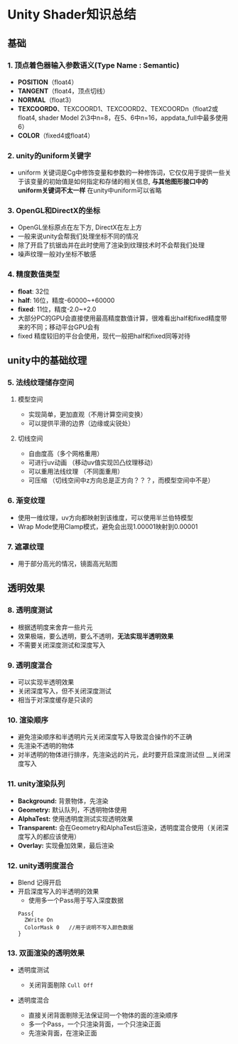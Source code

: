 # Unity Shader知识总结
## 基础
### 1. 顶点着色器输入参数语义(Type Name : Semantic)
  - __POSITION__（float4）
  - __TANGENT__（float4，顶点切线）
  - __NORMAL__（float3）
  - __TEXCOORD0__、TEXCOORD1、TEXCOORD2、TEXCOORDn（float2或float4, shader Model 2\3中n=8，在5、6中n=16，appdata_full中最多使用6）
  - __COLOR__（fixed4或float4）
  
### 2. unity的uniform关键字
  - uniform 关键词是Cg中修饰变量和参数的一种修饰词，它仅仅用于提供一些关于该变量的初始值是如何指定和存储的相关信息, __与其他图形接口中的uniform关键词不太一样__ 在unity中uniform可以省略
  
### 3. OpenGL和DirectX的坐标
  - OpenGL坐标原点在左下方, DirectX在左上方
  - 一般来说unity会帮我们处理坐标不同的情况
  - 除了开启了抗锯齿并在此时使用了渲染到纹理技术时不会帮我们处理
  - 噪声纹理一般对y坐标不敏感
  
### 4. 精度数值类型
  - __float__: 32位
  - __half__: 16位，精度-60000~+60000
  - __fixed__: 11位，精度-2.0~+2.0
  - 大部分PC的GPU会直接使用最高精度数值计算，很难看出half和fixed精度带来的不同；移动平台GPU会有
  - fixed 精度较旧的平台会使用，现代一般把half和fixed同等对待
 
## unity中的基础纹理
### 5. 法线纹理储存空间
1. 模型空间
   - 实现简单，更加直观（不用计算空间变换）
   - 可以提供平滑的边界（边缘或尖锐处）
   
2. 切线空间
   - 自由度高（多个网格重用）
   - 可进行uv动画 （移动uv值实现凹凸纹理移动）
   - 可以重用法线纹理 （不同面重用）
   - 可压缩 （切线空间中z方向总是正方向？？？，而模型空间中不是）
   
 ### 6. 渐变纹理
  - 使用一维纹理，uv方向都映射到该维度，可以使用半兰伯特模型
  - Wrap Mode使用Clamp模式，避免会出现1.00001映射到0.00001
  
### 7. 遮罩纹理
  - 用于部分高光的情况，镜面高光贴图
  
## 透明效果
### 8. 透明度测试
  - 根据透明度来舍弃一些片元
  - 效果极端，要么透明，要么不透明，__无法实现半透明效果__
  - 不需要关闭深度测试和深度写入
    
### 9. 透明度混合
  - 可以实现半透明效果
  - 关闭深度写入，但不关闭深度测试
  - 相当于对深度缓存是只读的
  
### 10. 渲染顺序
  - 避免渲染顺序和半透明片元关闭深度写入导致混合操作的不正确
  - 先渲染不透明的物体
  - 对半透明的物体进行排序，先渲染远的片元，此时要开启深度测试但 __关闭深度写入
  
### 11. unity渲染队列
  - __Background:__ 背景物体，先渲染
  - __Geometry:__ 默认队列，不透明物体使用
  - __AlphaTest:__ 使用透明度测试实现透明效果
  - __Transparent:__ 会在Geometry和AlphaTest后渲染，透明度混合使用（关闭深度写入的都应该使用）
  - __Overlay:__ 实现叠加效果，最后渲染
  
### 12. unity透明度混合
  - Blend 记得开启
  - 开启深度写入的半透明的效果
    - 使用多一个Pass用于写入深度数据
    ```
    Pass{
      ZWrite On
      ColorMask 0   //用于说明不写入颜色数据
    }
    ```
    
### 13. 双面渲染的透明效果
  - 透明度测试
    - 关闭背面剔除 ```Cull Off```
    
  - 透明度混合
    - 直接关闭背面剔除无法保证同一个物体的面的渲染顺序
    - 多一个Pass，一个只渲染背面，一个只渲染正面
    - 先渲染背面，在渲染正面

